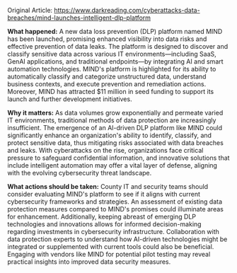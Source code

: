 Original Article: https://www.darkreading.com/cyberattacks-data-breaches/mind-launches-intelligent-dlp-platform

**What happened:** A new data loss prevention (DLP) platform named MIND has been launched, promising enhanced visibility into data risks and effective prevention of data leaks. The platform is designed to discover and classify sensitive data across various IT environments—including SaaS, GenAI applications, and traditional endpoints—by integrating AI and smart automation technologies. MIND's platform is highlighted for its ability to automatically classify and categorize unstructured data, understand business contexts, and execute prevention and remediation actions. Moreover, MIND has attracted $11 million in seed funding to support its launch and further development initiatives.

**Why it matters:** As data volumes grow exponentially and permeate varied IT environments, traditional methods of data protection are increasingly insufficient. The emergence of an AI-driven DLP platform like MIND could significantly enhance an organization's ability to identify, classify, and protect sensitive data, thus mitigating risks associated with data breaches and leaks. With cyberattacks on the rise, organizations face critical pressure to safeguard confidential information, and innovative solutions that include intelligent automation may offer a vital layer of defense, aligning with the evolving cybersecurity threat landscape.

**What actions should be taken:** County IT and security teams should consider evaluating MIND's platform to see if it aligns with current cybersecurity frameworks and strategies. An assessment of existing data protection measures compared to MIND's promises could illuminate areas for enhancement. Additionally, keeping abreast of emerging DLP technologies and innovations allows for informed decision-making regarding investments in cybersecurity infrastructure. Collaboration with data protection experts to understand how AI-driven technologies might be integrated or supplemented with current tools could also be beneficial. Engaging with vendors like MIND for potential pilot testing may reveal practical insights into improved data security measures.